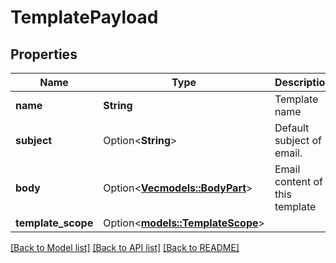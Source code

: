 # TemplatePayload

## Properties

Name | Type | Description | Notes
------------ | ------------- | ------------- | -------------
**name** | **String** | Template name | 
**subject** | Option<**String**> | Default subject of email. | [optional]
**body** | Option<[**Vec<models::BodyPart>**](BodyPart.md)> | Email content of this template | [optional]
**template_scope** | Option<[**models::TemplateScope**](TemplateScope.md)> |  | [optional]

[[Back to Model list]](../README.md#documentation-for-models) [[Back to API list]](../README.md#documentation-for-api-endpoints) [[Back to README]](../README.md)


